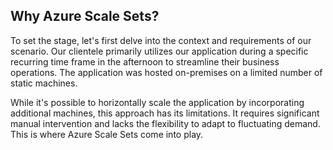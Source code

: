 ## Why Azure Scale Sets?

To set the stage, let's first delve into the context and requirements of our scenario. Our clientele primarily utilizes our application during a specific recurring time frame in the afternoon to streamline their business operations. The application was hosted on-premises on a limited number of static machines.

While it's possible to horizontally scale the application by incorporating additional machines, this approach has its limitations. It requires significant manual intervention and lacks the flexibility to adapt to fluctuating demand. This is where Azure Scale Sets come into play.